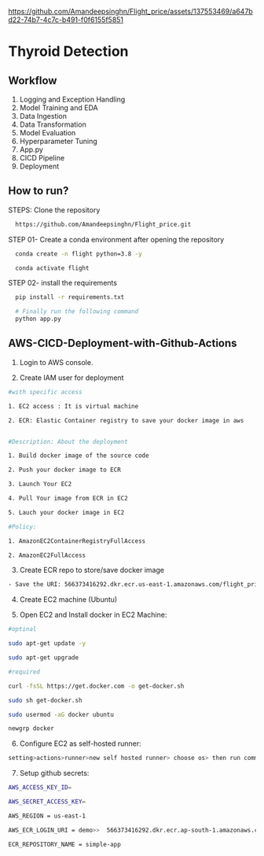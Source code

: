 



https://github.com/Amandeepsinghn/Flight_price/assets/137553469/a647bd22-74b7-4c7c-b491-f0f6155f5851



# Thyroid Detection 




## Workflow

1) Logging and Exception Handling 
2) Model Training and EDA 
3) Data Ingestion 
4) Data Transformation 
5) Model Evaluation 
6) Hyperparameter Tuning 
7) App.py 
8) CICD Pipeline 
9) Deployment



## How to run?

STEPS:
Clone the repository
```bash
  https://github.com/Amandeepsinghn/Flight_price.git
```
STEP 01- Create a conda environment after opening the repository
```bash
  conda create -n flight python=3.8 -y
```
```bash
  conda activate flight
```
STEP 02- install the requirements
```bash
  pip install -r requirements.txt
```
```bash
  # Finally run the following command
  python app.py
```

## AWS-CICD-Deployment-with-Github-Actions

1. Login to AWS console.

2. Create IAM user for deployment
```bash
#with specific access

1. EC2 access : It is virtual machine

2. ECR: Elastic Container registry to save your docker image in aws


#Description: About the deployment

1. Build docker image of the source code

2. Push your docker image to ECR

3. Launch Your EC2 

4. Pull Your image from ECR in EC2

5. Lauch your docker image in EC2

#Policy:

1. AmazonEC2ContainerRegistryFullAccess

2. AmazonEC2FullAccess
```
3. Create ECR repo to store/save docker image
```bash
- Save the URI: 566373416292.dkr.ecr.us-east-1.amazonaws.com/flight_price
```
4. Create EC2 machine (Ubuntu)

5. Open EC2 and Install docker in EC2 Machine:
```bash
#optinal

sudo apt-get update -y

sudo apt-get upgrade

#required

curl -fsSL https://get.docker.com -o get-docker.sh

sudo sh get-docker.sh

sudo usermod -aG docker ubuntu

newgrp docker
```
6. Configure EC2 as self-hosted runner:
```bash
setting>actions>runner>new self hosted runner> choose os> then run command one by one
```
7. Setup github secrets:
```bash
AWS_ACCESS_KEY_ID=

AWS_SECRET_ACCESS_KEY=

AWS_REGION = us-east-1

AWS_ECR_LOGIN_URI = demo>>  566373416292.dkr.ecr.ap-south-1.amazonaws.com

ECR_REPOSITORY_NAME = simple-app
```


